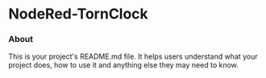 NodeRed-TornClock
=================

### About

This is your project's README.md file. It helps users understand what your
project does, how to use it and anything else they may need to know.